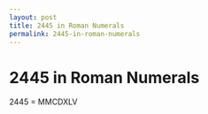```yaml
---
layout: post
title: 2445 in Roman Numerals
permalink: 2445-in-roman-numerals
---
```


# 2445 in Roman Numerals

2445 = MMCDXLV

